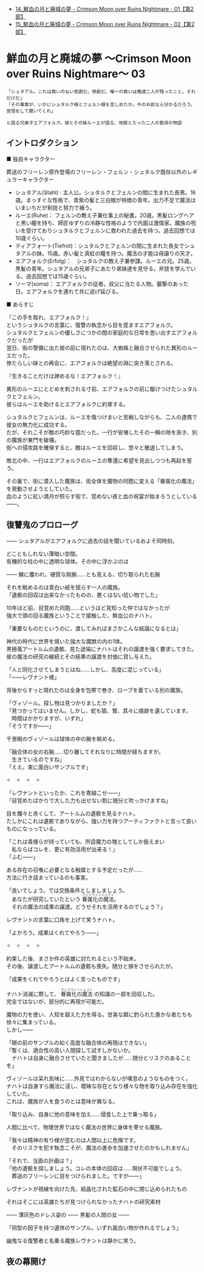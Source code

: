 - [14_鮮血の月と廃城の夢 - Crimson Moon over Ruins Nightmare - 01【第2部】](../PathToStahl/14_Crimson_Moon_over_Ruins_Nightmare_01.md)  
- [15_鮮血の月と廃城の夢 - Crimson Moon over Ruins Nightmare - 02【第2部】](../PathToStahl/15_Crimson_Moon_over_Ruins_Nightmare_02.md) 

# 鮮血の月と廃城の夢 ～Crimson Moon over Ruins Nightmare～ 03  

```  
「シュタアル。これは救いのない悲劇だ。惨劇だ。唯一の救いは俺達二人が残ったこと。それだけだ」    
「その事実が、いかにシュタルク様とフェルン様を苦しめたか。今のお前なら分かるだろう。覚悟をして聞いてくれ」  

と語る兄弟子エアフォルク。彼とその妹ルーエが語る、地獄とたった二人の救済の物語  
```  

## イントロダクション  
■ 独自キャラクター  

葬送のフリーレン原作登場のフリーレン・フェルン・シュタルク既存以外のレギュラーキャラクター  

- シュタアル(Stahl) : 主人公。シュタルクとフェルンの間に生まれた長男。16歳。まっすぐな性格で、青紫の髪と三白眼が特徴の青年。出力不足で魔法はいまいちだが剣技と努力で補う。 
- ルーエ(Ruhe)： フェルンの教え子兼仕事上の秘書。20歳。黒髪ロングヘアと黒い瞳を持ち、師匠ゆずりの冷静な性格のようで内面は激情家。魔族の呪いを受けておりシュタルクとフェルンに救われた過去を持つ。過去回想では10歳ぐらい。  
- ティアフォート(Tiefrot)：シュタルクとフェルンの間に生まれた長女でシュタアルの妹。15歳。赤い髪と真紅の瞳を持つ。魔法の才能は母譲りの天才。    
- エアフォルク(Erfolg)：　シュタルクの教え子兼参謀。ルーエの兄。25歳。黒髪の青年。シュタアルの兄弟子にあたり弟妹達を見守る。斧技を学んでいる。過去回想では15歳ぐらい。    
- ソーマ(soma)： エアフォルクの従者。叔父に当たる人物。襲撃のあった日。エアフォルクを連れて共に逃げ延びる。  

■ あらすじ  

『この手を取れ、エアフォルク！』  
というシュタルクの言葉に、復讐の執念から目を覚ますエアフォルク。  
シュタルクとフェルンの優しさにつかの間の家庭的な日常を思い出すエアフォルクだったが  
翌日、街の警備に出た彼の前に現れたのは、大蜘蛛と融合させられた異形のルーエだった。  
惨たらしい妹との再会に、エアフォルクは絶望の淵に突き落とされる。  

『生きることだけは諦めるな！エアフォルク！』  

異形のルーエにとどめを刺される寸前、エアフォルクの前に駆けつけたシュタルクとフェルン。  
彼らはルーエを助けるとエアフォルクに約束する。  

シュタルクとフェルンは、ルーエを傷つけまいと苦戦しながらも、二人の連携で彼女の無力化に成功する。  
だが、それこそが敵の巧妙な罠だった。一行が安堵したその一瞬の隙を突き、別の魔族が東門を破壊。  
街への侵攻路を確保すると、敵はルーエを回収し、悠々と撤退してしまう。  

敗北の中、一行はエアフォルクのルーエの奪還に希望を見出しつつも再起を誓う。  

その裏で、街に潜入した魔族は、街全体を魔物の同胞に変える「眷属化の魔法」を発動させようとしていた。  
血のように紅い満月が照らす街で、覚めない夜と血の祝宴が始まろうとしている――。  

## 復讐鬼のプロローグ

―― シュタアルがエアフォルクに過去の話を聞いているおよそ同時刻。  

どこともしれない薄暗い空間。  
有機的な柱の中に透明な球体。その中に浮かぶのは  

―― 鱗に覆われ、硬質な剛腕……とも見える、切り取られた右腕  

それを眺めるのは青白い紙を揺らす一人の魔族。  
「遺骸の回収は出来なかったものの、悪くはない拾い物でした」  

10年ほど前、目覚めた同胞……というほど見知った仲ではなかったが  
強大で頭の回る魔族ということで接触した、鮮血公のナハト。  

「重要なものだというのに、渡してみればまさかこんな結論になるとは」  

神代の時代に世界を焼いた強大な魔獣の内の1体。  
黒極竜アートルムの遺骸、見た途端にナハトはそれの譲渡を強く要求してきた。  
彼の魔法の研究の継続とその結果の譲渡を対価に貸し与えた。  

「人と同化させてしまうとはね……しかし、高度に混じっている」  
「――レヴナント様」  

背後からすっと現れたのは全身を包帯で巻き、ローブを着ている別の魔族。  

「ヴィゾール。探し物は見つかりましたか？」  
「見つかってはいません。しかし、蛇も狼、鷲、其々に痕跡を遺しています。  
　時間はかかりますが、いずれ」  
「そうですか――」  

千里眼のヴィゾールは球体の中の腕を眺める。  

「融合体の女の右腕……切り離してそれなりに時間が経ちますが。  
　生きているのですね」  
「ええ。実に面白いサンプルです」  

✧　✧　✧　✧  

「レヴナントといったか、これを寄越こせ――」  
「目覚めたばかりで大した力も出せない割に随分と吹っかけますね」  

目を爛々と赤くして、アートルムの遺骸を見るナハト。  
たしかにこれは遺骸でありながら、強い力を持つアーティファクトと言って良いものになっっている。  

「これは貴様らが持っていても、所詮魔力の塊としてしか扱えまい  
　私ならばコレを、更に有効活用が出来る！」  
「ふむ――」  

ある存在の召喚に必要となる触媒とする予定だったが……  
方法に行き詰まっているのも事実。  

「良いでしょう。では交換条件としましましょう。  
　あなたが研究していたという <ruby><rb>眷属化の魔法</rb><rt>ヴェアヴァンシャフト</rt></ruby>。  
　それの魔法の成果の譲渡。どうせそれを活用するのでしょう？」  

レヴナントの言葉に口角を上げて笑うナハト。  

「よかろう。成果はくれてやろう――」  

✧　✧　✧　✧  

約束した後、まさか件の英雄に討たれるという不始末。  
その後、譲渡したアートルムの遺骸も喪失。随分と損をさせられたが。  

「成果をくれてやろうとはよく言ったものです」  

ナハト消滅に際して、 <ruby><rb>眷属化の魔法</rb><rt>ヴェアヴァンシャフト</rt></ruby> の知識の一部を回収した。  
完全ではないが、部分的に再現が可能だ。  

魔物の力を使い、人知を超えた力を得る。甘美な餌に釣られた愚かな者たちも徐々に集まっている。  
しかし――  

「眼の前のサンプルの如く高度な融合体の再現はできない」  
「暫くは、適合性の高い人間探して試すしかないか。  
　ナハトは自身に融合させていたと聞きましたが……随分とリスクのあることを」  

ヴィゾールは呆れ気味に……外見ではわからないが嘆息のようなものをつく。  
ナハトは自身すら魔法に浸し、曖昧な存在となり様々な物を取り込み存在を強化していた。  
これは、魔族が人を食うのとは意味が異なる。  

「取り込み、自身に他の意味を加え……侵食した上で乗っ取る」  

人間に比べて、物理世界ではなく魔法の世界に身体を寄せる魔族。  

「我々は精神の有り様が歪むのは人間以上に危険です。  
　そのリスクを犯す執念こそが、魔法の進歩を加速させたのかもしれません」  

「それで、当面の計画は？」  
「他の遺骸を探しましょう。コレの本体の回収は……現状不可能でしょう。  
　葬送のフリーレンに目をつけられました。ですが――」  

レヴナントが視線を向けた先、結晶化された鉱石の中に閉じ込められたもの  

それはそこには英雄たちが見つけられなかったナハトの研究素材  

―― 薄灰色のドレス姿の ―― 黒髪の人間の女 ――  

「同型の因子を持つ遺体のサンプル。いずれ面白い物が作れるでしょう」  

幽鬼なる復讐者と名乗る魔族レヴナントは静かに笑う。  

## 夜の幕開け

